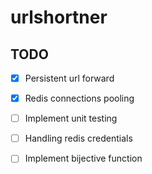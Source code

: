 # urlshortner
## TODO
- [x] Persistent url forward
- [x] Redis connections pooling

- [ ] Implement unit testing
- [ ] Handling redis credentials
- [ ] Implement bijective function